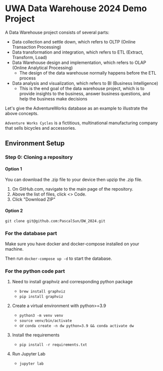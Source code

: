 # UWA Data Warehouse 2024 Demo Project

A Data Warehouse project consists of several parts:

- Data collection and settle down, which refers to OLTP (Online Transaction Processing)
- Data transformation and integration, which refers to ETL (Extract, Transform, Load)
- Data Warehouse design and implementation, which refers to OLAP (Online Analytical Processing)
    - The design of the data warehouse normally happens before the ETL process
- Data analysis and visualization, which refers to BI (Business Intelligence)
    - This is the end goal of the data warehouse project, which is to provide insights to the business, answer business
      questions, and help the business make decisions

Let's give the AdventureWorks database as an example to illustrate the above concepts.

`Adventure Works Cycles` is a fictitious, multinational manufacturing company that sells bicycles and accessories.

## Environment Setup

### Step 0: Cloning a repository

#### Option 1

You can download the .zip file to your device then upzip the .zip file.

1. On GitHub.com, navigate to the main page of the repository.
2. Above the list of files, click <> Code.
3. Click "Download ZIP"

#### Option 2

```
git clone git@github.com:PascalSun/DW_2024.git
```


### For the database part

Make sure you have docker and docker-compose installed on your machine.

Then run `docker-compose up -d` to start the database.

### For the python code part

1. Need to install graphviz and corresponding python package
    - `brew install graphviz`
    - `pip install graphviz`

2. Create a virtual environment with python>=3.9
    - `python3 -m venv venv`
    - `source venv/bin/activate`
    - or `conda create -n dw python=3.9 && conda activate dw`
3. Install the requirements
    - `pip install -r requirements.txt`
4. Run Jupyter Lab
    - `jupyter lab`
